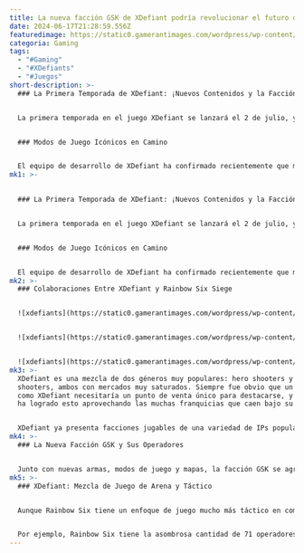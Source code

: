 ```yaml
---
title: La nueva facción GSK de XDefiant podría revolucionar el futuro del juego
date: 2024-06-17T21:28:59.556Z
featuredimage: https://static0.gamerantimages.com/wordpress/wp-content/uploads/wm/2024/06/xdefiant-gsk-faction.jpg?q=70&fit=contain&w=1140&h=&dpr=1
categoria: Gaming
tags:
  - "#Gaming"
  - "#XDefiants"
  - "#Juegos"
short-description: >-
  ### La Primera Temporada de XDefiant: ¡Nuevos Contenidos y la Facción GSK!


  La primera temporada en el juego XDefiant se lanzará el 2 de julio, y ya se perfila para darle al juego un impulso muy necesario con contenido fresco. Aunque el título aún está encontrando su equilibrio en términos de balance de armas y ajustes de movimiento, los fanáticos tienen mucho que esperar cuando finalmente salga la Temporada Uno. Al igual que muchos lanzamientos modernos, nuevos mapas, operadores, armas y modos de juego estarán en el centro de estas temporadas en el juego.


  ### Modos de Juego Icónicos en Camino


  El equipo de desarrollo de XDefiant ha confirmado recientemente que modos de juego icónicos como Team Deathmatch y Search and Destroy estarán llegando al título en un futuro cercano, aunque no está claro si se int
mk1: >-
  

  ### La Primera Temporada de XDefiant: ¡Nuevos Contenidos y la Facción GSK!


  La primera temporada en el juego XDefiant se lanzará el 2 de julio, y ya se perfila para darle al juego un impulso muy necesario con contenido fresco. Aunque el título aún está encontrando su equilibrio en términos de balance de armas y ajustes de movimiento, los fanáticos tienen mucho que esperar cuando finalmente salga la Temporada Uno. Al igual que muchos lanzamientos modernos, nuevos mapas, operadores, armas y modos de juego estarán en el centro de estas temporadas en el juego.


  ### Modos de Juego Icónicos en Camino


  El equipo de desarrollo de XDefiant ha confirmado recientemente que modos de juego icónicos como Team Deathmatch y Search and Destroy estarán llegando al título en un futuro cercano, aunque no está claro si se introducirán a tiempo para el lanzamiento de la Temporada Uno. Sin embargo, se sabe que una nueva facción, conocida como GSK, llegará a XDefiant con el lanzamiento de la Temporada Uno. Los fanáticos de Rainbow Six Siege pueden reconocer a GSK como parte del Team Rainbow, y Ubisoft podría estar apenas comenzando a aprovechar una mina de oro colaborativa con el shooter táctico.
mk2: >-
  ### Colaboraciones Entre XDefiant y Rainbow Six Siege


  ![xdefiants](https://static0.gamerantimages.com/wordpress/wp-content/uploads/wm/2024/06/xdefiant-reveals-new-faction-maps-mode-and-more-coming-season-1-game-rant-5.jpg?q=49&fit=contain&w=750&h=415&dpr=2 "xdefiants")


  ![xdefiants](https://static0.gamerantimages.com/wordpress/wp-content/uploads/wm/2024/06/xdefiant-reveals-new-faction-maps-mode-and-more-coming-season-1-game-rant-17.jpg?q=49&fit=contain&w=750&h=415&dpr=2 "xdefiants")


  ![xdefiants](https://static0.gamerantimages.com/wordpress/wp-content/uploads/2024/06/xdefiant-player-shooting-bunny-hop.jpg?q=49&fit=contain&w=750&h=415&dpr=2 "xdefiants")
mk3: >-
  XDefiant es una mezcla de dos géneros muy populares: hero shooters y arena
  shooters, ambos con mercados muy saturados. Siempre fue obvio que un proyecto
  como XDefiant necesitaría un punto de venta único para destacarse, y Ubisoft
  ha logrado esto aprovechando las muchas franquicias que caen bajo su nombre.


  XDefiant ya presenta facciones jugables de una variedad de IPs populares de Ubisoft, con facciones de Far Cry, Watch Dogs, The Division, Ghost Recon y Splinter Cell. Esto hace que el juego gratuito XDefiant sea una celebración única de los mayores éxitos de Ubisoft, y aún hay algunas franquicias enormemente populares que aún no se han introducido. Aunque los rumores sugieren que una facción de Assassin's Creed se agregará en algún momento, ya se ha confirmado que Rainbow Six Siege hará una entrada explosiva en XDefiant.
mk4: >-
  ### La Nueva Facción GSK y Sus Operadores


  Junto con nuevas armas, modos de juego y mapas, la facción GSK se agregará a XDefiant el 2 de julio, aparentemente presentando a los personajes de Rainbow Six: Bandit, Jager y Blitz como sus operadores jugables. Desde los primeros vistazos a esta nueva facción, parece que GSK tendrá nuevas habilidades inspiradas en Rainbow Six, como alambre de púas desplegable, el sistema de trofeos ADS de Jager, una nueva habilidad explosiva y una habilidad definitiva que implica un escudo antidisturbios.
mk5: >-
  ### XDefiant: Mezcla de Juego de Arena y Táctico


  Aunque Rainbow Six tiene un enfoque de juego mucho más táctico en comparación con XDefiant, la adición entrante de modos tensos como Search and Destroy podría prestar perfectamente a más mecánicas inspiradas en Rainbow Six. Siege es, con mucho, el shooter más popular y establecido que actualmente cae bajo el nombre de Ubisoft, y XDefiant tiene casi una década de contenido de Rainbow Six del cual tomar prestado en el futuro.


  Por ejemplo, Rainbow Six tiene la asombrosa cantidad de 71 operadores jugables para elegir, cada uno con habilidades y selecciones de armas únicas, y XDefiant puede tomar prestado de este grupo en el futuro previsible. Parece probable que Rainbow Six termine teniendo múltiples facciones en XDefiant, tal vez enfocándose en diferentes habilidades defensivas y ofensivas, pero esto finalmente parece la manera perfecta de ofrecer un lado más táctico al juego. A medida que el alcance del juego de XDefiant crece a través de nuevos modos de juego posteriores al lanzamiento, Rainbow Six Siege podría proporcionar la base perfecta de contenido para ayudar a guiar al título hacia lo que venga a continuación.
---
```


